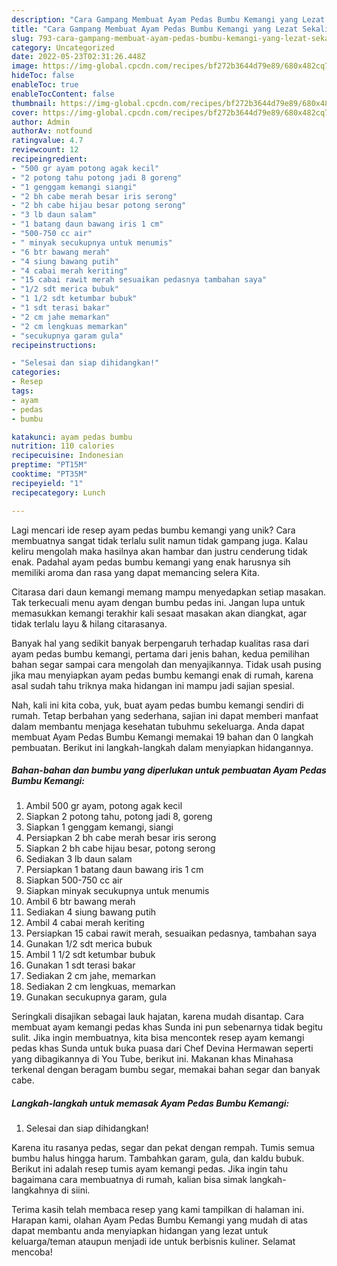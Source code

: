 ```yaml
---
description: "Cara Gampang Membuat Ayam Pedas Bumbu Kemangi yang Lezat Sekali"
title: "Cara Gampang Membuat Ayam Pedas Bumbu Kemangi yang Lezat Sekali"
slug: 793-cara-gampang-membuat-ayam-pedas-bumbu-kemangi-yang-lezat-sekali
category: Uncategorized
date: 2022-05-23T02:31:26.448Z
image: https://img-global.cpcdn.com/recipes/bf272b3644d79e89/680x482cq70/ayam-pedas-bumbu-kemangi-foto-resep-utama.jpg
hideToc: false
enableToc: true
enableTocContent: false
thumbnail: https://img-global.cpcdn.com/recipes/bf272b3644d79e89/680x482cq70/ayam-pedas-bumbu-kemangi-foto-resep-utama.jpg
cover: https://img-global.cpcdn.com/recipes/bf272b3644d79e89/680x482cq70/ayam-pedas-bumbu-kemangi-foto-resep-utama.jpg
author: Admin
authorAv: notfound
ratingvalue: 4.7
reviewcount: 12
recipeingredient:
- "500 gr ayam potong agak kecil"
- "2 potong tahu potong jadi 8 goreng"
- "1 genggam kemangi siangi"
- "2 bh cabe merah besar iris serong"
- "2 bh cabe hijau besar potong serong"
- "3 lb daun salam"
- "1 batang daun bawang iris 1 cm"
- "500-750 cc air"
- " minyak secukupnya untuk menumis"
- "6 btr bawang merah"
- "4 siung bawang putih"
- "4 cabai merah keriting"
- "15 cabai rawit merah sesuaikan pedasnya tambahan saya"
- "1/2 sdt merica bubuk"
- "1 1/2 sdt ketumbar bubuk"
- "1 sdt terasi bakar"
- "2 cm jahe memarkan"
- "2 cm lengkuas memarkan"
- "secukupnya garam gula"
recipeinstructions:

- "Selesai dan siap dihidangkan!"
categories:
- Resep
tags:
- ayam
- pedas
- bumbu

katakunci: ayam pedas bumbu 
nutrition: 110 calories
recipecuisine: Indonesian
preptime: "PT15M"
cooktime: "PT35M"
recipeyield: "1"
recipecategory: Lunch

---
```





Lagi mencari ide resep ayam pedas bumbu kemangi yang unik? Cara membuatnya sangat tidak terlalu sulit namun tidak gampang juga. Kalau keliru mengolah maka hasilnya akan hambar dan justru cenderung tidak enak. Padahal ayam pedas bumbu kemangi yang enak harusnya sih memiliki aroma dan rasa yang dapat memancing selera Kita.





Citarasa dari daun kemangi memang mampu menyedapkan setiap masakan. Tak terkecuali menu ayam dengan bumbu pedas ini. Jangan lupa untuk memasukkan kemangi terakhir kali sesaat masakan akan diangkat, agar tidak terlalu layu &amp; hilang citarasanya.

Banyak hal yang sedikit banyak berpengaruh terhadap kualitas rasa dari ayam pedas bumbu kemangi, pertama dari jenis bahan, kedua pemilihan bahan segar sampai cara mengolah dan menyajikannya. Tidak usah pusing jika mau menyiapkan ayam pedas bumbu kemangi enak di rumah, karena asal sudah tahu triknya maka hidangan ini mampu jadi sajian spesial.






Nah, kali ini kita coba, yuk, buat ayam pedas bumbu kemangi sendiri di rumah. Tetap berbahan yang sederhana, sajian ini dapat memberi manfaat dalam membantu menjaga kesehatan tubuhmu sekeluarga. Anda dapat membuat Ayam Pedas Bumbu Kemangi memakai 19 bahan dan 0 langkah pembuatan. Berikut ini langkah-langkah dalam menyiapkan hidangannya.

<!--inarticleads1-->

##### Bahan-bahan dan bumbu yang diperlukan untuk pembuatan Ayam Pedas Bumbu Kemangi:

1. Ambil 500 gr ayam, potong agak kecil
1. Siapkan 2 potong tahu, potong jadi 8, goreng
1. Siapkan 1 genggam kemangi, siangi
1. Persiapkan 2 bh cabe merah besar iris serong
1. Siapkan 2 bh cabe hijau besar, potong serong
1. Sediakan 3 lb daun salam
1. Persiapkan 1 batang daun bawang iris 1 cm
1. Siapkan 500-750 cc air
1. Siapkan  minyak secukupnya untuk menumis
1. Ambil 6 btr bawang merah
1. Sediakan 4 siung bawang putih
1. Ambil 4 cabai merah keriting
1. Persiapkan 15 cabai rawit merah, sesuaikan pedasnya, tambahan saya
1. Gunakan 1/2 sdt merica bubuk
1. Ambil 1 1/2 sdt ketumbar bubuk
1. Gunakan 1 sdt terasi bakar
1. Sediakan 2 cm jahe, memarkan
1. Sediakan 2 cm lengkuas, memarkan
1. Gunakan secukupnya garam, gula


Seringkali disajikan sebagai lauk hajatan, karena mudah disantap. Cara membuat ayam kemangi pedas khas Sunda ini pun sebenarnya tidak begitu sulit. Jika ingin membuatnya, kita bisa mencontek resep ayam kemangi pedas khas Sunda untuk buka puasa dari Chef Devina Hermawan seperti yang dibagikannya di You Tube, berikut ini. Makanan khas Minahasa terkenal dengan beragam bumbu segar, memakai bahan segar dan banyak cabe. 

<!--inarticleads2-->

##### Langkah-langkah untuk memasak Ayam Pedas Bumbu Kemangi:


1. Selesai dan siap dihidangkan!

Karena itu rasanya pedas, segar dan pekat dengan rempah. Tumis semua bumbu halus hingga harum. Tambahkan garam, gula, dan kaldu bubuk. Berikut ini adalah resep tumis ayam kemangi pedas. Jika ingin tahu bagaimana cara membuatnya di rumah, kalian bisa simak langkah-langkahnya di siini. 

Terima kasih telah membaca resep yang kami tampilkan di halaman ini. Harapan kami, olahan Ayam Pedas Bumbu Kemangi yang mudah di atas dapat membantu anda menyiapkan hidangan yang lezat untuk keluarga/teman ataupun menjadi ide untuk berbisnis kuliner. Selamat mencoba!
